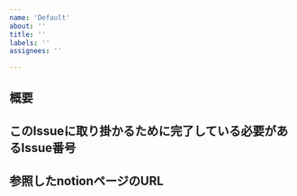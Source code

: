 ```yaml
---
name: 'Default'
about: '' 
title: ''
labels: ''
assignees: ''

---
```


## 概要


## このIssueに取り掛かるために完了している必要があるIssue番号


## 参照したnotionページのURL


